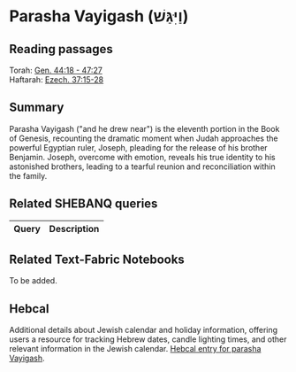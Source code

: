 # Parasha Vayigash (וַיִּגַּשׁ)

## Reading passages

Torah: [Gen. 44:18 - 47:27](https://www.stepbible.org/?q=version=NASB2020|reference=Gen.44:18-47:27&options=HNVUG)<br>
Haftarah: [Ezech. 37:15-28](https://www.stepbible.org/?q=version=NASB2020|reference=Eze.37:15-28&options=HNVUG)

## Summary

Parasha Vayigash ("and he drew near") is the eleventh portion in the Book of Genesis, recounting the dramatic moment when Judah approaches the powerful Egyptian ruler, Joseph, pleading for the release of his brother Benjamin. Joseph, overcome with emotion, reveals his true identity to his astonished brothers, leading to a tearful reunion and reconciliation within the family. 

## Related SHEBANQ queries

Query | Description
--- | ---


## Related Text-Fabric Notebooks

To be added.

## Hebcal

Additional details about Jewish calendar and holiday information, offering users a resource for tracking Hebrew dates, candle lighting times, and other relevant information in the Jewish calendar. [Hebcal entry for parasha Vayigash](https://www.hebcal.com/sedrot/vayigash).
